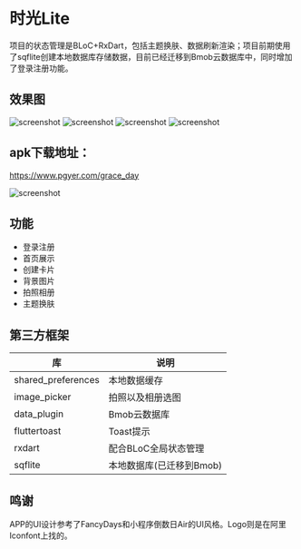 # 时光Lite

项目的状态管理是BLoC+RxDart，包括主题换肤、数据刷新渲染；项目前期使用了sqflite创建本地数据库存储数据，目前已经迁移到Bmob云数据库中，同时增加了登录注册功能。

## 效果图
![screenshot](./screenshot/s1.png) ![screenshot](./screenshot/s2.png)
![screenshot](./screenshot/s3.png) ![screenshot](./screenshot/s4.png)

## apk下载地址：
https://www.pgyer.com/grace_day

![screenshot](./screenshot/download.png)

## 功能
-  登录注册
-  首页展示
-  创建卡片
-  背景图片
-  拍照相册
-  主题换肤

## 第三方框架
|库|说明
|---|---
|shared_preferences|本地数据缓存
|image_picker|拍照以及相册选图
|data_plugin|Bmob云数据库
|fluttertoast|Toast提示
|rxdart|配合BLoC全局状态管理
|sqflite|本地数据库(已迁移到Bmob)


## 鸣谢
APP的UI设计参考了FancyDays和小程序倒数日Air的UI风格。Logo则是在阿里Iconfont上找的。

